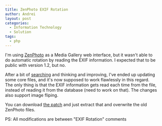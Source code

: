 ```yaml
---
title: ZenPhoto EXIF Rotation
author: Andrei
layout: post
categories:
  - Information Technology
  - Solution
tags:
  - php
---
```

I'm using [ZenPhoto][1] as a Media Gallery web interface, but it wasn't able to do automatic rotation by reading the EXIF information. I expected that to be public with version 1.2, but no.

After a bit of [searching][2] and thinking and improving, I've ended up updating some core files, and it's now supposed to work flawlessly in this regard. The only thing is that the EXIF information gets read each time from the file, instead of reading it from the database (need to work on that). The changes also support image fliping.



You can download [the patch][3] and just extract that and overwrite the old ZenPhoto files.

PS: All modifications are between "EXIF Rotation" comments

 [1]: http://www.zenphoto.org
 [2]: http://www.zenphoto.org/support/topic.php?id=2559
 [3]: http://files.andreineculau.com/projects/zenphoto/zp-core.zip